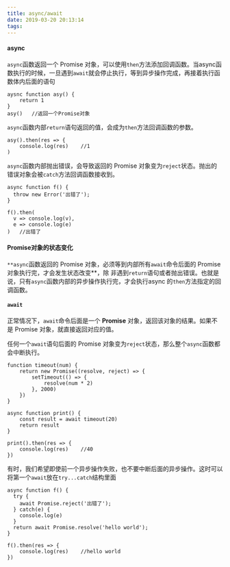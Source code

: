 ```yaml
---
title: async/await
date: 2019-03-20 20:13:14
tags:
---
```


#### async

`async`函数返回一个 Promise 对象，可以使用`then`方法添加回调函数。当async函数执行的时候，一旦遇到`await`就会停止执行，等到异步操作完成，再接着执行函数体内后面的语句

```
aysnc function asy() {
	return 1
}
asy()	//返回一个Promise对象
```

`async`函数内部`return`语句返回的值，会成为`then`方法回调函数的参数。

```
asy().then(res => {
	console.log(res)	//1
)
```

`async`函数内部抛出错误，会导致返回的 Promise 对象变为`reject`状态。抛出的错误对象会被`catch`方法回调函数接收到。

```
async function f() {
  throw new Error('出错了');
}

f().then(
  v => console.log(v),
  e => console.log(e)
)	//出错了
```

#### Promise对象的状态变化

`**async`函数返回的 Promise 对象，必须等到内部所有`await`命令后面的 Promise 对象执行完，才会发生状态改变**，除       非遇到`return`语句或者抛出错误。也就是说，只有`async`函数内部的异步操作执行完，才会执行async 的`then`方法指定的回调函数。

#### `await`

正常情况下，`await`命令后面是一个 **Promise** 对象，返回该对象的结果。如果不是 Promise 对象，就直接返回对应的值。

任何一个`await`语句后面的 Promise 对象变为`reject`状态，那么整个`async`函数都会中断执行。

```
function timeout(num) {
    return new Promise((resolve, reject) => {
        setTimeout(() => {
        	resolve(num * 2)
        }, 2000)
    })
}

async function print() {
    const result = await timeout(20)
    return result
}

print().then(res => {
    console.log(res)	//40
})
```

有时，我们希望即使前一个异步操作失败，也不要中断后面的异步操作。这时可以将第一个`await`放在`try...catch`结构里面

```
async function f() {
  try {
    await Promise.reject('出错了');
  } catch(e) {
  	console.log(e)
  }
  return await Promise.resolve('hello world');
}

f().then(res => {
    console.log(res)	//hello world
})
```

